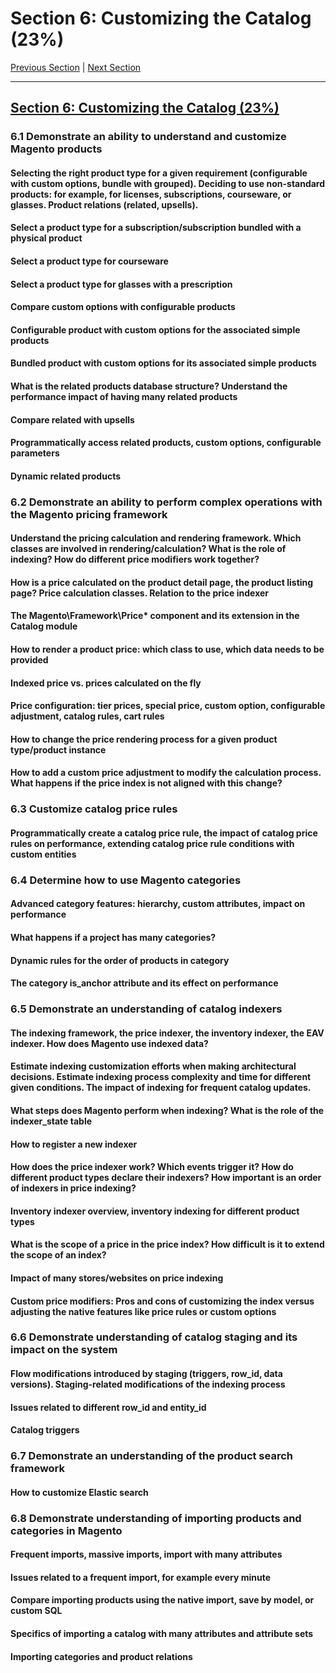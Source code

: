 # Section 6: Customizing the Catalog (23%)

[Previous Section](./5.md) | [Next Section](./7.md)

-----

## [Section 6: Customizing the Catalog (23%)](./6.md)

### **6.1**  Demonstrate an ability to understand and customize Magento products

#### **Selecting the right product type for a given requirement (configurable with custom options, bundle with grouped). Deciding to use non-standard products: for example, for licenses, subscriptions, courseware, or glasses. Product relations (related, upsells).**

#### **Select a product type for a subscription/subscription bundled with a physical product**

#### **Select a product type for courseware**

#### **Select a product type for glasses with a prescription**

#### **Compare custom options with configurable products**

#### **Configurable product with custom options for the associated simple products**

#### **Bundled product with custom options for its associated simple products**

#### **What is the related products database structure? Understand the performance impact of having many related products**

#### **Compare related with upsells**

#### **Programmatically access related products, custom options, configurable parameters**

#### **Dynamic related products**

### **6.2**  Demonstrate an ability to perform complex operations with the Magento pricing framework


#### **Understand the pricing calculation and rendering framework. Which classes are involved in rendering/calculation? What is the role of indexing? How do different price modifiers work together?**

#### **How is a price calculated on the product detail page, the product listing page? Price calculation classes. Relation to the price indexer**

#### **The Magento\Framework\Price\* component and its extension in the Catalog module**

#### **How to render a product price: which class to use, which data needs to be provided**

#### **Indexed price vs. prices calculated on the fly**

#### **Price configuration: tier prices, special price, custom option, configurable adjustment, catalog rules, cart rules**

#### **How to change the price rendering process for a given product type/product instance**

#### **How to add a custom price adjustment to modify the calculation process. What happens if the price index is not aligned with this change?**

### **6.3**  Customize catalog price rules


#### **Programmatically create a catalog price rule, the impact of catalog price rules on performance, extending catalog price rule conditions with custom entities**

### **6.4**  Determine how to use Magento categories


#### **Advanced category features: hierarchy, custom attributes, impact on performance**

#### **What happens if a project has many categories?**

#### **Dynamic rules for the order of products in category**

#### **The category is_anchor attribute and its effect on performance**

### **6.5**  Demonstrate an understanding of catalog indexers


#### **The indexing framework, the price indexer, the inventory indexer, the EAV indexer. How does Magento use indexed data?**

#### **Estimate indexing customization efforts when making architectural decisions. Estimate indexing process complexity and time for different given conditions. The impact of indexing for frequent catalog updates.**

#### **What steps does Magento perform when indexing? What is the role of the indexer_state table**

#### **How to register a new indexer**

#### **How does the price indexer work? Which events trigger it? How do different product types declare their indexers? How important is an order of indexers in price indexing?**

#### **Inventory indexer overview, inventory indexing for different product types**

#### **What is the scope of a price in the price index? How difficult is it to extend the scope of an index?**

#### **Impact of many stores/websites on price indexing**

#### **Custom price modifiers: Pros and cons of customizing the index versus adjusting the native features like price rules or custom options**

### **6.6**  Demonstrate understanding of catalog staging and its impact on the system


#### **Flow modifications introduced by staging (triggers, row_id, data versions). Staging-related modifications of the indexing process**

#### **Issues related to different row_id and entity_id**

#### **Catalog triggers**

### **6.7**  Demonstrate an understanding of the product search framework


#### **How to customize Elastic search**

### **6.8**  Demonstrate understanding of importing products and categories in Magento

#### **Frequent imports, massive imports, import with many attributes**

#### **Issues related to a frequent import, for example every minute**

#### **Compare importing products using the native import, save by model, or custom SQL**

#### **Specifics of importing a catalog with many attributes and attribute sets**

#### **Importing categories and product relations**



